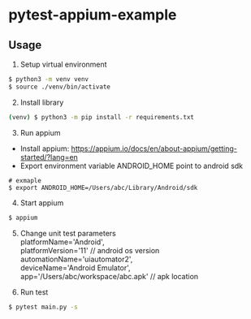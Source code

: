 # pytest-appium-example

## Usage

1. Setup virtual environment
```bash
$ python3 -m venv venv 
$ source ./venv/bin/activate
```

2. Install library
```bash
(venv) $ python3 -m pip install -r requirements.txt
```  

3. Run appium  
- Install appium: https://appium.io/docs/en/about-appium/getting-started/?lang=en  
- Export environment variable ANDROID_HOME point to android sdk 
```
# exmaple 
$ export ANDROID_HOME=/Users/abc/Library/Android/sdk
```

4. Start appium
```bash
$ appium
```

5. Change unit test parameters  
platformName='Android',  
platformVersion='11' // android os version  
automationName='uiautomator2',  
deviceName='Android Emulator',  
app='/Users/abc/workspace/abc.apk' // apk location

6. Run test
```bash
$ pytest main.py -s
```
